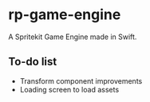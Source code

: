 # rp-game-engine
A Spritekit Game Engine made in Swift.

To-do list
-
- Transform component improvements
- Loading screen to load assets
